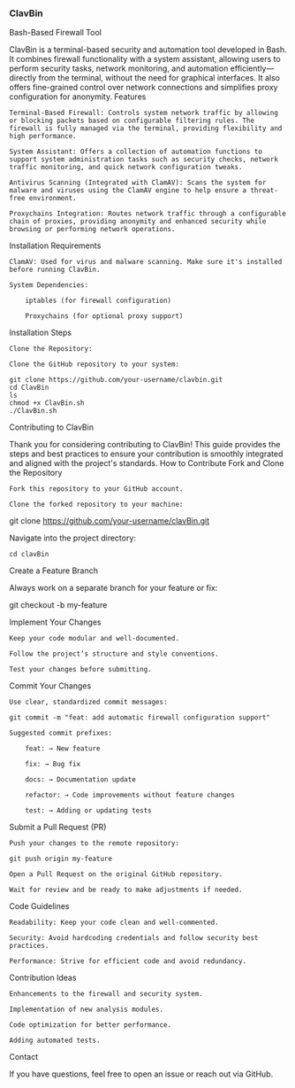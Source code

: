### ClavBin
Bash-Based Firewall Tool

ClavBin is a terminal-based security and automation tool developed in Bash. It combines firewall functionality with a system assistant, allowing users to perform security tasks, network monitoring, and automation efficiently—directly from the terminal, without the need for graphical interfaces. It also offers fine-grained control over network connections and simplifies proxy configuration for anonymity.
Features

    Terminal-Based Firewall: Controls system network traffic by allowing or blocking packets based on configurable filtering rules. The firewall is fully managed via the terminal, providing flexibility and high performance.

    System Assistant: Offers a collection of automation functions to support system administration tasks such as security checks, network traffic monitoring, and quick network configuration tweaks.

    Antivirus Scanning (Integrated with ClamAV): Scans the system for malware and viruses using the ClamAV engine to help ensure a threat-free environment.

    Proxychains Integration: Routes network traffic through a configurable chain of proxies, providing anonymity and enhanced security while browsing or performing network operations.

Installation
Requirements

    ClamAV: Used for virus and malware scanning. Make sure it's installed before running ClavBin.

    System Dependencies:

        iptables (for firewall configuration)

        Proxychains (for optional proxy support)

Installation Steps

    Clone the Repository:

    Clone the GitHub repository to your system:

    git clone https://github.com/your-username/clavbin.git
    cd ClavBin
    ls
    chmod +x ClavBin.sh
    ./ClavBin.sh

Contributing to ClavBin

Thank you for considering contributing to ClavBin! This guide provides the steps and best practices to ensure your contribution is smoothly integrated and aligned with the project's standards.
How to Contribute
Fork and Clone the Repository

    Fork this repository to your GitHub account.

    Clone the forked repository to your machine:

git clone https://github.com/your-username/clavBin.git

Navigate into the project directory:

    cd clavBin

Create a Feature Branch

Always work on a separate branch for your feature or fix:

git checkout -b my-feature

Implement Your Changes

    Keep your code modular and well-documented.

    Follow the project’s structure and style conventions.

    Test your changes before submitting.

Commit Your Changes

    Use clear, standardized commit messages:

    git commit -m "feat: add automatic firewall configuration support"

    Suggested commit prefixes:

        feat: → New feature

        fix: → Bug fix

        docs: → Documentation update

        refactor: → Code improvements without feature changes

        test: → Adding or updating tests

Submit a Pull Request (PR)

    Push your changes to the remote repository:

    git push origin my-feature

    Open a Pull Request on the original GitHub repository.

    Wait for review and be ready to make adjustments if needed.

Code Guidelines

    Readability: Keep your code clean and well-commented.

    Security: Avoid hardcoding credentials and follow security best practices.

    Performance: Strive for efficient code and avoid redundancy.

Contribution Ideas

    Enhancements to the firewall and security system.

    Implementation of new analysis modules.

    Code optimization for better performance.

    Adding automated tests.

Contact

If you have questions, feel free to open an issue or reach out via GitHub.
